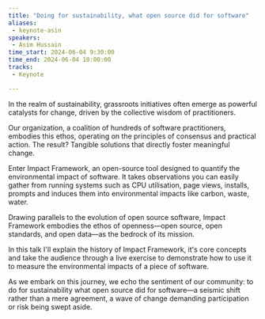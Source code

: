 ```yaml
---
title: "Doing for sustainability, what open source did for software"
aliases:
 - keynote-asin
speakers:
 - Asim Hussain
time_start: 2024-06-04 9:30:00
time_end: 2024-06-04 10:00:00
tracks:
 - Keynote

---
```


In the realm of sustainability, grassroots initiatives often emerge as powerful catalysts for change, driven by the collective wisdom of practitioners. 

Our organization, a coalition of hundreds of software practitioners, embodies this ethos, operating on the principles of consensus and practical action. The result? Tangible solutions that directly foster meaningful change.

Enter Impact Framework, an open-source tool designed to quantify the environmental impact of software. It takes observations you can easily gather from running systems such as CPU utilisation, page views, installs, prompts and induces them into environmental impacts like carbon, waste, water.

Drawing parallels to the evolution of open source software, Impact Framework embodies the ethos of openness—open source, open standards, and open data—as the bedrock of its mission.

In this talk I'll explain the history of Impact Framework, it's core concepts and take the audience through a live exercise to demonstrate how to use it to measure the environmental impacts of a piece of software.

As we embark on this journey, we echo the sentiment of our community: to do for sustainability what open source did for software—a seismic shift rather than a mere agreement, a wave of change demanding participation or risk being swept aside. 
